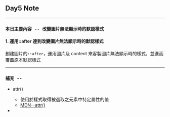 ## **Day5 Note**

---

### `本日主要內容 -- 改變圖片無法顯示時的默認樣式`

#### 1. 運用::after 達到改變圖片無法顯示時的默認樣式

創建圖片的`::after`，運用圖片及 content 來客製圖片無法顯示時的樣式，並進而覆蓋原本默認樣式

---

### **`補充 --`**

- attr()
  - 使用於樣式取得被選取之元素中特定屬性的值
  - [MDN--attr()](https://developer.mozilla.org/en-US/docs/Web/CSS/attr)

-
